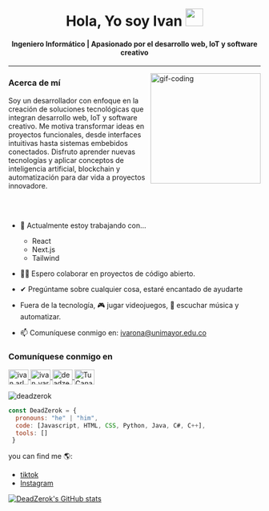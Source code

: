 <h1 align="center"><b>Hola, Yo soy Ivan </b><img src="https://media.giphy.com/media/hvRJCLFzcasrR4ia7z/giphy.gif" width="35"></h1>

<h4 align="center"><strong>Ingeniero Informático | Apasionado por el desarrollo web, IoT y software creativo</strong></h4>

---

<img align="right" alt="gif-coding" width="220px" src="https://media1.giphy.com/media/v1.Y2lkPTc5MGI3NjExbnFwOTJ3Zm5kN250d2l2NnFsOTZrZjNqdnA3Mjh0NG52eXk1d2htNiZlcD12MV9pbnRlcm5hbF9naWZfYnlfaWQmY3Q9cw/KRfBgRKoKuXno1Sb4D/giphy.gif" />

###  Acerca de mí 

Soy un desarrollador con enfoque en la creación de soluciones tecnológicas que integran desarrollo web, IoT y software creativo. Me motiva transformar ideas en proyectos funcionales, desde interfaces intuitivas hasta sistemas embebidos conectados. Disfruto aprender nuevas tecnologías y aplicar conceptos de inteligencia artificial, blockchain y automatización para dar vida a proyectos innovadore.  

<br><br>

- 🌱 Actualmente estoy trabajando con...
  - React
  - Next.js
  - Tailwind
- 👨‍💻 Espero colaborar en proyectos de código abierto.
- ✔ Pregúntame sobre cualquier cosa, estaré encantado de ayudarte
- Fuera de la tecnología, 🎮 jugar videojuegos, 🎵 escuchar música y automatizar.

- 📫 Comuníquese conmigo en: <a href="valenwerlecontacto@gmail.com">ivarona@unimayor.edu.co</a>

<h3 align="left">Comuníquese conmigo en</h3>
<p align="left">
  <a href="https://fb.com/ivan.arleyvarona" target="blank">
    <img align="center" src="https://raw.githubusercontent.com/rahuldkjain/github-profile-readme-generator/master/src/images/icons/Social/facebook.svg" alt="ivan.arleyvarona" height="30" width="40" />
  </a>
  <a href="https://instagram.com/ivan_varona_o" target="blank">
    <img align="center" src="https://raw.githubusercontent.com/rahuldkjain/github-profile-readme-generator/master/src/images/icons/Social/instagram.svg" alt="ivan_varona_o" height="30" width="40" />
  </a>
  <a href="https://www.tiktok.com/@deadzerok" target="blank">
    <img align="center" src="https://raw.githubusercontent.com/rahuldkjain/github-profile-readme-generator/master/src/images/icons/Social/tiktok.svg" alt="deadzerok" height="30" width="40" />
  </a>
  <a href="https://www.youtube.com/@TuCanal" target="blank">
    <img align="center" src="https://raw.githubusercontent.com/rahuldkjain/github-profile-readme-generator/master/src/images/icons/Social/youtube.svg" alt="TuCanal" height="30" width="40" />
  </a>
</p>



<p align="left"> <img src="https://komarev.com/ghpvc/?username=deadzerok&label=Profile%20views&color=0e75b6&style=flat" alt="deadzerok" /> </p>

```javascript
const DeadZerok = {
  pronouns: "he" | "him",
  code: [Javascript, HTML, CSS, Python, Java, C#, C++],
  tools: []
 }
```

you can find me 🌎:

 - [tiktok](https://www.tiktok.com/@deadzerok?is_from_webapp=1&sender_device=pc)
 - [Instagram](https://www.instagram.com/ivan__varona_o/)

[![DeadZerok's GitHub stats](https://github-readme-stats.vercel.app/api?username=DeadZerok&show_icons=true&theme=tokyonight)](https://github.com/DeadZerok/github-readme-stats)
<!--
**DeadZerok/DeadZerok** is a ✨ _special_ ✨ repository because its `README.md` (this file) appears on your GitHub profile.

Here are some ideas to get you started:

- 🔭 I’m currently working on ...
- 🌱 I’m currently learning ...
- 👯 I’m looking to collaborate on ...
- 🤔 I’m looking for help with ...
- 💬 Ask me about ...
- 📫 How to reach me: ...
- 😄 Pronouns: ...
- ⚡ Fun fact: ...
-->

